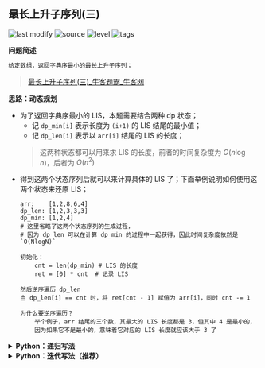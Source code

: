 ## 最长上升子序列(三)
<!--START_SECTION:badge-->

![last modify](https://img.shields.io/static/v1?label=last%20modify&message=2022-10-14%2014%3A59%3A33&color=yellowgreen&style=flat-square)
![source](https://img.shields.io/static/v1?label=source&message=%E7%89%9B%E5%AE%A2&color=green&style=flat-square)
![level](https://img.shields.io/static/v1?label=level&message=%E5%9B%B0%E9%9A%BE&color=yellow&style=flat-square)
![tags](https://img.shields.io/static/v1?label=tags&message=%E5%8A%A8%E6%80%81%E8%A7%84%E5%88%92&color=orange&style=flat-square)

<!--END_SECTION:badge-->
<!--info
tags: [dp]
source: 牛客
level: 困难
number: '0091'
name: 最长上升子序列(三)
companies: [字节, 百度]
-->

<summary><b>问题简述</b></summary>

```txt
给定数组，返回字典序最小的最长上升子序列；
```
> [最长上升子序列(三)_牛客题霸_牛客网](https://www.nowcoder.com/practice/9cf027bf54714ad889d4f30ff0ae5481)

<!-- 
<details><summary><b>详细描述</b></summary>

```txt
```

</details>
-->


<!-- <div align="center"><img src="../../../_assets/xxx.png" height="300" /></div> -->

<summary><b>思路：动态规划</b></summary>

- 为了返回字典序最小的 LIS，本题需要结合两种 dp 状态；
    - 记 `dp_min[i]` 表示长度为 `(i+1)` 的 LIS 结尾的最小值；
    - 记 `dp_len[i]` 表示以 `arr[i]` 结尾的 LIS 的长度；
    > 这两种状态都可以用来求 LIS 的长度，前者的时间复杂度为 $O(n\log n)$，后者为 $O(n^2)$
- 得到这两个状态序列后就可以来计算具体的 LIS 了；下面举例说明如何使用这两个状态来还原 LIS；
    ```
    arr:    [1,2,8,6,4]
    dp_len: [1,2,3,3,3]
    dp_min: [1,2,4]
    # 这里省略了这两个状态序列的生成过程，
    # 因为 dp_len 可以在计算 dp_min 的过程中一起获得，因此时间复杂度依然是 `O(NlogN)`

    初始化：
        cnt = len(dp_min) # LIS 的长度
        ret = [0] * cnt  # 记录 LIS

    然后逆序遍历 dp_len
    当 dp_len[i] == cnt 时，将 ret[cnt - 1] 赋值为 arr[i]，同时 cnt -= 1

    为什么要逆序遍历？
        举个例子，arr 结尾的三个数，其最大的 LIS 长度都是 3，但其中 4 是最小的，
        因为如果它不是最小的，意味着它对应的 LIS 长度就应该大于 3 了
    ```

<details><summary><b>Python：递归写法</b></summary>

```python
class Solution:
    def LIS(self, arr: List[int]) -> List[int]:
        if not arr: return []
        
        import sys
        from bisect import bisect_left
        sys.setrecursionlimit(1000000)
        
        dp_min = []  # dp_min[i] 表示长度为 (i+1) 的 LIS 结尾的最小值
        dp_len = []  # dp_len[i] 表示以 arr[i] 结尾的 LIS 的长度

        def dfs(i):
            if i == 0:
                dp_min.append(arr[0])
                dp_len.append(1)
                return 
            
            dfs(i - 1)
            
            if arr[i] > dp_min[-1]:
                dp_min.append(arr[i])
                dp_len.append(len(dp_min))
            else:
                idx = bisect_left(dp_min, arr[i])
                dp_min[idx] = arr[i]
                dp_len.append(idx + 1)  # 这里直接使用索引作为长度，如果没有 dp_min，就需要顺序遍历，这也是 dp_len 时间复杂度高的原因
        
        N = len(arr)
        dfs(N - 1)
        
        cnt = len(dp_min)
        ret = [0] * cnt
        for i in range(len(arr) - 1, -1, -1):
            if dp_len[i] == cnt:
                cnt -= 1
                ret[cnt] = arr[i]
        
        return ret
```

</details>

<details><summary><b>Python：迭代写法（推荐）</b></summary>

```python
class Solution:
    def LIS(self, arr: List[int]) -> List[int]:
        if not arr: return []
        
        from bisect import bisect_left
        
        dp_min = [arr[0]]  # dp_min[i] 表示长度为 (i+1) 的 LIS 结尾的最小值
        dp_len = [1]  # dp_len[i] 表示以 arr[i] 结尾的 LIS 的长度

        N = len(arr)
        for i in range(1, N):
            if arr[i] > dp_min[-1]:
                dp_min.append(arr[i])
                dp_len.append(len(dp_min))
            else:
                idx = bisect_left(dp_min, arr[i])
                dp_min[idx] = arr[i]
                dp_len.append(idx + 1)  # 这里直接使用索引作为长度，如果没有 dp_min，就需要顺序遍历，这也是 dp_len 时间复杂度高的原因
        
        cnt = len(dp_min)
        ret = [0] * cnt
        for i in range(len(arr) - 1, -1, -1):
            if dp_len[i] == cnt:
                cnt -= 1
                ret[cnt] = arr[i]
        
        return ret
```

</details>
